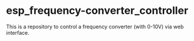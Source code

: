 # esp_frequency-converter_controller
This is a repository to control a frequency converter (with 0-10V) via web interface.
